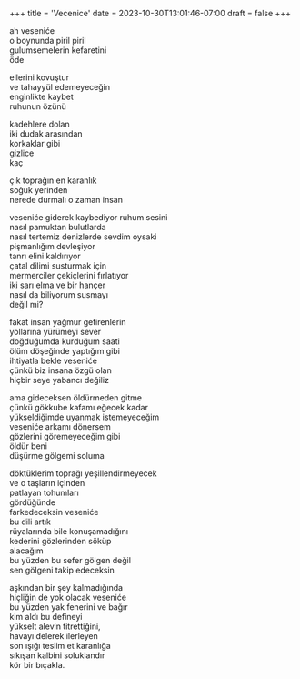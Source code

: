 +++
title = 'Vecenice'
date = 2023-10-30T13:01:46-07:00
draft = false
+++


ah veseniće\
o boynunda piril piril\
gulumsemelerin kefaretini\
öde

ellerini kovuştur\
ve tahayyül edemeyeceğin\
enginlikte kaybet\
ruhunun özünü

kadehlere dolan\
iki dudak arasından\
korkaklar gibi\
gizlice\
kaç

çık toprağın en karanlık\
soğuk yerinden\
nerede durmalı o zaman insan

veseniće giderek kaybediyor ruhum sesini\
nasıl pamuktan bulutlarda\
nasıl tertemiz denizlerde sevdim oysaki\
pişmanlığım devleşiyor\
tanrı elini kaldırıyor\
çatal dilimi susturmak için\
mermerciler çekiçlerini fırlatıyor\
iki sarı elma ve bir hançer\
nasıl da biliyorum susmayı\
değil mi?

fakat insan yağmur getirenlerin\
yollarına yürümeyi sever\
doğduğumda kurduğum saati\
ölüm döşeğinde yaptığım gibi\
ihtiyatla bekle veseniće\
çünkü biz insana özgü olan\
hiçbir seye yabancı değiliz

ama gideceksen öldürmeden gitme\
çünkü gökkube kafamı eğecek kadar\
yükseldiğimde uyanmak istemeyeceğim\
veseniće arkamı dönersem\
gözlerini göremeyeceğim gibi\
öldür beni\
düşürme gölgemi soluma

döktüklerim toprağı yeşillendirmeyecek\
ve o taşların içinden\
patlayan tohumları\
gördüğünde\
farkedeceksin veseniće\
bu dili artık\
rüyalarında bile konuşamadığını\
kederini gözlerinden söküp\
alacağım\
bu yüzden bu sefer gölgen değil\
sen gölgeni takip edeceksin

aşkından bir şey kalmadığında\
hiçliğin de yok olacak veseniće\
bu yüzden yak fenerini ve bağır\
kim aldı bu defineyi\
yükselt alevin titrettiğini,\
havayı delerek ilerleyen\
son ışığı teslim et karanlığa\
sıkışan kalbini soluklandır\
kör bir bıçakla.
